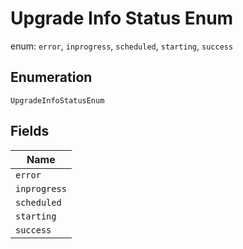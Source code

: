 
# Upgrade Info Status Enum

enum: `error`, `inprogress`, `scheduled`, `starting`, `success`

## Enumeration

`UpgradeInfoStatusEnum`

## Fields

| Name |
|  --- |
| `error` |
| `inprogress` |
| `scheduled` |
| `starting` |
| `success` |

